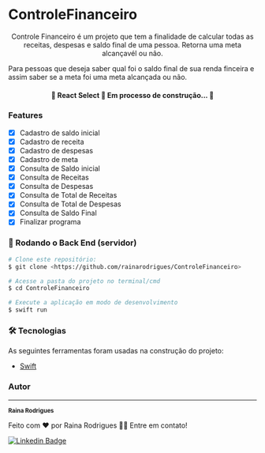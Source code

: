 # ControleFinanceiro

<p align="center">Controle Financeiro é um projeto que tem a finalidade de calcular todas as receitas, despesas e saldo final de uma pessoa. Retorna uma meta alcançavél ou nâo. </p>

<p aling="center">Para pessoas que deseja saber qual foi o saldo final de sua renda finceira e assim saber se a meta foi uma meta alcançada ou não. </p>
 
 
<!--Tabela de conteúdos-->
<!--=================-->
<!--<!--ts-->
<!--   * [Sobre](# ControleFinanceiro)-->
<!--   * [Tabela de Conteudo](#tabela-de-conteudo)-->
<!--   * [Instalação](#instalacao)-->
<!--   * [Como usar](#como-usar)-->
<!--      * [Pre Requisitos](#pre-requisitos)-->
<!--      * [Local files](#local-files)-->
<!--      * [Remote files](#remote-files)-->
<!--      * [Multiple files](#multiple-files)-->
<!--      * [Combo](#combo)-->
<!--   * [Tests](#testes)-->
<!--   * [Tecnologias](#tecnologias)-->
<!--<!--te-->

<h4 align="center"> 
    🚧  React Select 🚀 Em processo de construção...  🚧
</h4>

### Features

- [x] Cadastro de saldo inicial
- [x] Cadastro de receita
- [x] Cadastro de despesas
- [x] Cadastro de meta
- [x] Consulta de Saldo inicial
- [x] Consulta de Receitas
- [x] Consulta de Despesas
- [x] Consulta de Total de Receitas
- [x] Consulta de Total de Despesas
- [x] Consulta de Saldo Final
- [x] Finalizar programa

<!--<h1 align="center">-->
<!--  <img alt="NextLevelWeek" title="#NextLevelWeek" src="./assets/banner.png" />-->
<!--</h1>-->

<!--### Pré-requisitos-->

<!--Antes de começar, você vai precisar ter instalado em sua máquina as seguintes ferramentas:-->
<!--[swift](https://www.swift.org/download/). -->
<!--Além disto é bom ter um editor para trabalhar com o código como [Xcode](https://developer.apple.com/xcode/)-->
<!---->
### 🎲 Rodando o Back End (servidor)

```bash
# Clone este repositório:
$ git clone <https://github.com/rainarodrigues/ControleFinanceiro>

# Acesse a pasta do projeto no terminal/cmd
$ cd ControleFinanceiro

# Execute a aplicação em modo de desenvolvimento
$ swift run 
```

### 🛠 Tecnologias

As seguintes ferramentas foram usadas na construção do projeto:

- [Swift](https://www.swift.org/documentation/)

### Autor
---

<!--<a href="https://blog.rocketseat.com.br/author/thiago/">-->
<!-- <img style="border-radius: 50%;" src="https://avatars3.githubusercontent.com/u/380327?s=460&u=61b426b901b8fe02e12019b1fdb67bf0072d4f00&v=4" width="100px;" alt=""/>-->
<!-- <br />-->
 <sub><b>Raina Rodrigues</b></sub></a> 
<!-- <a href="https://blog.rocketseat.com.br/author/thiago//" title="Rocketseat">🚀</a>-->


Feito com ❤️ por Raina Rodrigues 👋🏽 Entre em contato!

[![Linkedin Badge](https://img.shields.io/badge/-Raina-blue?style=flat-square&logo=Linkedin&logoColor=white&link=https:https://www.linkedin.com/in/raina-rodrigues-de-lima-a49242191/)](https://www.linkedin.com/in/raina-rodrigues-de-lima-a49242191/) 
